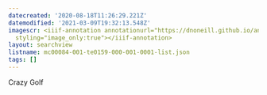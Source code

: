 ```yaml
---
datecreated: '2020-08-18T11:26:29.221Z'
datemodified: '2021-03-09T19:32:13.548Z'
imagescr: <iiif-annotation annotationurl="https://dnoneill.github.io/annotate/annotations/ad5ab9da-e145-11ea-88f0-0a040780d28d.json"
  styling="image_only:true"></iiif-annotation>
layout: searchview
listname: mc00084-001-te0159-000-001-0001-list.json
tags: []
---
```

Crazy Golf